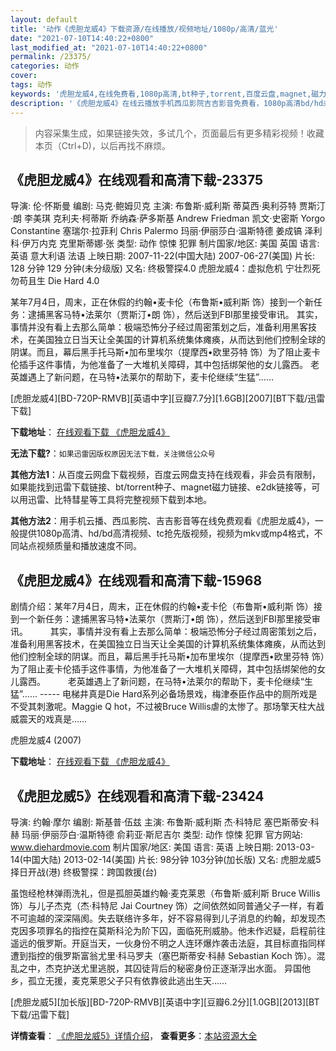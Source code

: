 ```yaml
---
layout: default
title: '动作《虎胆龙威4》下载资源/在线播放/视频地址/1080p/高清/蓝光'
date: "2021-07-10T14:40:22+0800"
last_modified_at: "2021-07-10T14:40:22+0800"
permalink: /23375/
categories: 动作
cover:
tags: 动作
keywords: '虎胆龙威4,在线免费看,1080p高清,bt种子,torrent,百度云盘,magnet,磁力链,迅雷下载资源'
description: '《虎胆龙威4》在线云播放手机西瓜影院吉吉影音免费看，1080p高清bd/hd未删减完整版和tc抢先枪版，mkv/mp4格式，附带bt/torrent种子、magnet/磁力链、百度云盘、网盘资源迅雷下载链接'
---
```


>内容采集生成，如果链接失效，多试几个，页面最后有更多精彩视频！收藏本页（Ctrl+D)，以后再找不麻烦。


## 《虎胆龙威4》在线观看和高清下载-23375

导演: 伦·怀斯曼 编剧: 马克·鲍姆贝克 主演: 布鲁斯·威利斯 蒂莫西·奥利芬特 贾斯汀·朗 李美琪 克利夫·柯蒂斯 乔纳森·萨多斯基 Andrew Friedman 凯文·史密斯 Yorgo Constantine 塞瑞尔·拉菲利 Chris Palermo 玛丽·伊丽莎白·温斯特德 姜成镐 泽利科·伊万内克 克里斯蒂娜·张 类型: 动作 惊悚 犯罪 制片国家/地区: 美国 英国 语言: 英语 意大利语 法语 上映日期: 2007-11-22(中国大陆) 2007-06-27(美国) 片长: 128 分钟 129 分钟(未分级版) 又名: 终极警探4.0 虎胆龙威4：虚拟危机 宁壮烈死勿苟且生 Die Hard 4.0

某年7月4日，周末，正在休假的约翰•麦卡伦（布鲁斯•威利斯 饰）接到一个新任务：逮捕黑客马特•法莱尔（贾斯汀•朗 饰），然后送到FBI那里接受审讯。 其实，事情并没有看上去那么简单：极端恐怖分子经过周密策划之后，准备利用黑客技术，在美国独立日当天让全美国的计算机系统集体瘫痪，从而达到他们控制全球的阴谋。而且，幕后黑手托马斯•加布里埃尔（提摩西•欧里芬特 饰）为了阻止麦卡伦插手这件事情，为他准备了一大堆机关障碍，其中包括绑架他的女儿露西。 老英雄遇上了新问题，在马特•法莱尔的帮助下，麦卡伦继续“生猛”……


[虎胆龙威4][BD-720P-RMVB][英语中字][豆瓣7.7分][1.6GB][2007][BT下载/迅雷下载]

**下载地址**： [在线观看下载 《虎胆龙威4》](https://www.btdx8.com/torrent/live_free_or_die_hard_2007.html) 


**无法下载?**：`如果迅雷因版权原因无法下载，关注微信公众号 `

**其他方法1**：从百度云网盘下载视频，百度云网盘支持在线观看，非会员有限制，如果能找到迅雷下载链接、bt/torrent种子、magnet磁力链接、e2dk链接等，可以用迅雷、比特彗星等工具将完整视频下载到本地。

**其他方法2**：用手机云播、西瓜影院、吉吉影音等在线免费观看《虎胆龙威4》，一般提供1080p高清、hd/bd高清视频、tc抢先版视频，视频为mkv或mp4格式，不同站点视频质量和播放速度不同。


## 《虎胆龙威4》在线观看和高清下载-15968

剧情介绍：某年7月4日，周末，正在休假的约翰•麦卡伦（布鲁斯•威利斯 饰）接到一个新任务：逮捕黑客马特•法莱尔（贾斯汀•朗 饰），然后送到FBI那里接受审讯。  　　其实，事情并没有看上去那么简单：极端恐怖分子经过周密策划之后，准备利用黑客技术，在美国独立日当天让全美国的计算机系统集体瘫痪，从而达到他们控制全球的阴谋。而且，幕后黑手托马斯•加布里埃尔（提摩西•欧里芬特 饰）为了阻止麦卡伦插手这件事情，为他准备了一大堆机关障碍，其中包括绑架他的女儿露西。   　　老英雄遇上了新问题，在马特•法莱尔的帮助下，麦卡伦继续“生猛”…… ----- 电梯井真是Die Hard系列必备场景戏，梅津泰臣作品中的厕所戏是不受其刺激呢。Maggie Q hot，不过被Bruce Willis虐的太惨了。那场擎天柱大战威震天的戏真是……


虎胆龙威4 (2007)

**下载地址**： [在线观看下载 《虎胆龙威4》](https://www.btbtdy.me/btdy/dy4309.html) 


## 《虎胆龙威5》在线观看和高清下载-23424

导演: 约翰·摩尔 编剧: 斯基普·伍兹 主演: 布鲁斯·威利斯 杰·科特尼 塞巴斯蒂安·科赫 玛丽·伊丽莎白·温斯特德 俞莉亚·斯尼吉尔 类型: 动作 惊悚 犯罪 官方网站: www.diehardmovie.com 制片国家/地区: 美国 语言: 英语 上映日期: 2013-03-14(中国大陆) 2013-02-14(美国) 片长: 98分钟 103分钟(加长版) 又名: 虎胆龙威5 择日开战(港) 终极警探：跨国救援(台)

虽饱经枪林弹雨洗礼，但是孤胆英雄约翰·麦克莱恩（布鲁斯·威利斯 Bruce Willis 饰）与儿子杰克（杰·科特尼 Jai Courtney 饰）之间依然如同普通父子一样，有着不可逾越的深深隔阂。失去联络许多年，好不容易得到儿子消息的约翰，却发现杰克因多项罪名的指控在莫斯科沦为阶下囚，面临死刑威胁。他未作迟疑，启程前往遥远的俄罗斯。开庭当天，一伙身份不明之人连环爆炸袭击法庭，其目标直指同样遭到指控的俄罗斯富翁尤里·科马罗夫（塞巴斯蒂安·科赫 Sebastian Koch 饰）。混乱之中，杰克护送尤里逃脱，其囚徒背后的秘密身份正逐渐浮出水面。 异国他乡，孤立无援，麦克莱恩父子只有依靠彼此逃出生天……


[虎胆龙威5][加长版][BD-720P-RMVB][英语中字][豆瓣6.2分][1.0GB][2013][BT下载/迅雷下载]

**详情查看**： [《虎胆龙威5》详情介绍](/movie/23424/)， **查看更多**：[本站资源大全](/movie/t/all/)

